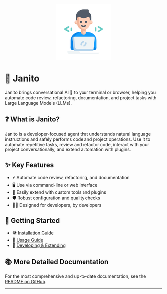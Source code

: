 <p align="center">
  <img src="imgs/happy-programmer.svg" alt="Janito Logo" width="180"/>
</p>

# 🤖 Janito

Janito brings conversational AI 🤝 to your terminal or browser, helping you automate code review, refactoring, documentation, and project tasks with Large Language Models (LLMs).

## ❓ What is Janito?

Janito is a developer-focused agent that understands natural language instructions and safely performs code and project operations. Use it to automate repetitive tasks, review and refactor code, interact with your project conversationally, and extend automation with plugins.

## ✨ Key Features

- ⚡ Automate code review, refactoring, and documentation
- 🖥️ Use via command-line or web interface
- 🔌 Easily extend with custom tools and plugins
- 🛡️ Robust configuration and quality checks
- 👨‍💻 Designed for developers, by developers

## 🚀 Getting Started

- 🛠️ [Installation Guide](guides/installation.md)
- 🚦 [Usage Guide](guides/using.md)
- 🧩 [Developing & Extending](guides/developing.md)

## 📚 More Detailed Documentation
For the most comprehensive and up-to-date documentation, see the [README on GitHub](https://github.com/joaompinto/janito/blob/main/README.md).

---
